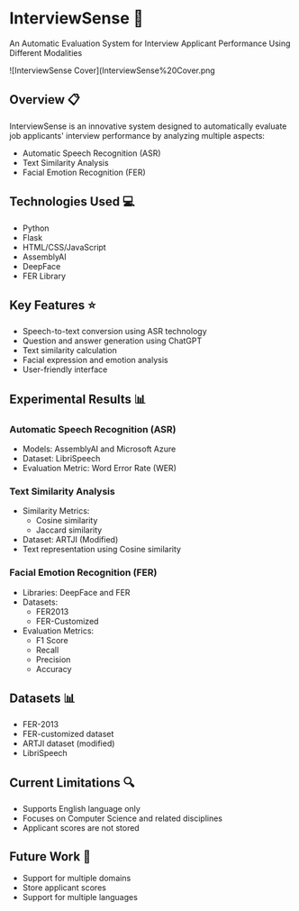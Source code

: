 # InterviewSense 🎯

An Automatic Evaluation System for Interview Applicant Performance Using Different Modalities

![InterviewSense Cover](InterviewSense%20Cover.png

## Overview 📋
InterviewSense is an innovative system designed to automatically evaluate job applicants' interview performance by analyzing multiple aspects:
- Automatic Speech Recognition (ASR)
- Text Similarity Analysis
- Facial Emotion Recognition (FER)

## Technologies Used 💻
- Python
- Flask
- HTML/CSS/JavaScript
- AssemblyAI
- DeepFace
- FER Library

## Key Features ⭐️
- Speech-to-text conversion using ASR technology
- Question and answer generation using ChatGPT
- Text similarity calculation
- Facial expression and emotion analysis
- User-friendly interface

## Experimental Results 📊

### Automatic Speech Recognition (ASR)
- Models: AssemblyAI and Microsoft Azure
- Dataset: LibriSpeech
- Evaluation Metric: Word Error Rate (WER)

### Text Similarity Analysis
- Similarity Metrics:
  - Cosine similarity
  - Jaccard similarity
- Dataset: ARTJI (Modified)
- Text representation using Cosine similarity

### Facial Emotion Recognition (FER)
- Libraries: DeepFace and FER
- Datasets:
  - FER2013
  - FER-Customized
- Evaluation Metrics:
  - F1 Score
  - Recall
  - Precision
  - Accuracy

## Datasets 📊
- FER-2013
- FER-customized dataset
- ARTJI dataset (modified)
- LibriSpeech

## Current Limitations 🔍
- Supports English language only
- Focuses on Computer Science and related disciplines
- Applicant scores are not stored

## Future Work 🚀
- Support for multiple domains
- Store applicant scores
- Support for multiple languages
